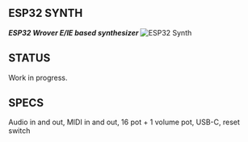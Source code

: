 ## ESP32 SYNTH
***ESP32 Wrover E/IE based synthesizer***
![ESP32 Synth](https://github.com/joelucedo/ESP32-synth1/assets/132199473/97209b16-8456-4b85-83b0-565d3a3fbc0c)

## STATUS
Work in progress.
</br>
## SPECS
Audio in and out, MIDI in and out, 16 pot + 1 volume pot, USB-C, reset switch
